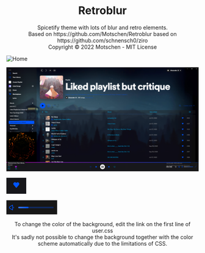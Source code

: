 
<h1 align="center">Retroblur</h1>
<p align="center">Spicetify theme with lots of blur and retro elements.<br>
Based on https://github.com/Motschen/Retroblur based on https://github.com/schnensch0/ziro <br>
Copyright © 2022 Motschen - MIT License<br>


![Home](preview/Home-Page.png)

![Playlist](preview/Playlist-Page.png)

![Like Button](preview/Like-Button.gif)

![Volume Slider](preview/Volume-Slider.gif)

</p>

<p align="center">
To change the color of the background, edit the link on the first line of user.css <br>
It's sadly not possible to change the background together with the color scheme automatically due to the limitations of CSS.
 </p>
